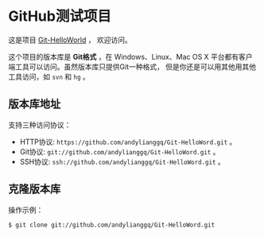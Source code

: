 # GitHub测试项目

这是项目 [Git-HelloWorld](https://github.com/andylianggq/Git-HelloWord.git) ，
欢迎访问。

这个项目的版本库是 **Git格式** ，在 Windows、Linux、Mac OS X
平台都有客户端工具可以访问。虽然版本库只提供Git一种格式，
但是你还是可以用其他用其他工具访问，如 ``svn`` 和 ``hg`` 。

## 版本库地址

支持三种访问协议：

* HTTP协议: `https://github.com/andylianggq/Git-HelloWord.git` 。
* Git协议: `git://github.com/andylianggq/Git-HelloWord.git` 。
* SSH协议: `ssh://github.com/andylianggq/Git-HelloWord.git` 。

## 克隆版本库

操作示例：

    $ git clone git://github.com/andylianggq/Git-HelloWord.git
